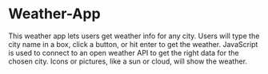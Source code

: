 # Weather-App
This weather app lets users get weather info for any city. Users will type the city name in a box, click a button, or hit enter to get the weather. JavaScript is used to connect to an open weather API to get the right data for the chosen city. Icons or pictures, like a sun or cloud, will show the weather.
